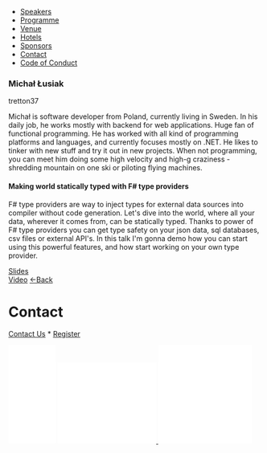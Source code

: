 *   [Speakers](/lambdadays2015/#speakers)
*   [Programme](/lambdadays2015/#programme)
*   [Venue](/lambdadays2015/#venue)
*   [Hotels](/lambdadays2015/#hotels)
*   [Sponsors](/lambdadays2015/#sponsors)
*   [Contact](/lambdadays2015/#contact)
*   [Code of Conduct](/lambdadays2015/about#code-of-conduct)

  

### Michał Łusiak

tretton37  

Michał is software developer from Poland, currently living in Sweden. In his daily job, he works mostly with backend for web applications. Huge fan of functional programming. He has worked with all kind of programming platforms and languages, and currently focuses mostly on .NET. He likes to tinker with new stuff and try it out in new projects. When not programming, you can meet him doing some high velocity and high-g craziness - shredding mountain on one ski or piloting flying machines.

#### Making world statically typed with F# type providers

F# type providers are way to inject types for external data sources into compiler without code generation. Let's dive into the world, where all your data, wherever it comes from, can be statically typed. Thanks to power of F# type providers you can get type safety on your json data, sql databases, csv files or external API's. In this talk I'm gonna demo how you can start using this powerful features, and how start working on your own type provider.

[Slides](/static/upload/media/142546452113188typeproviders.pdf)  
[Video](https://vimeo.com/124924704) [←Back](/lambdadays2015)

# Contact

[Contact Us](https://www.lambdadays.org/lambdadays2020/#contact) \* [Register](https://www.lambdadays.org/lambdadays2020/#register)

 [![facebook icon](/static/upload/media/1407736708498708fb_glowna.png)](https://www.facebook.com/events/624296757687805/?context=create&source=49) [ ![twitter icon](/static/upload/media/1407736735506811tw_glowna.png) ](https://twitter.com/LambdaDays) [![lanyrd icon](/static/upload/media/1407736760562017l_glowna.png)](http://lanyrd.com/2015/lambdadays/) 
